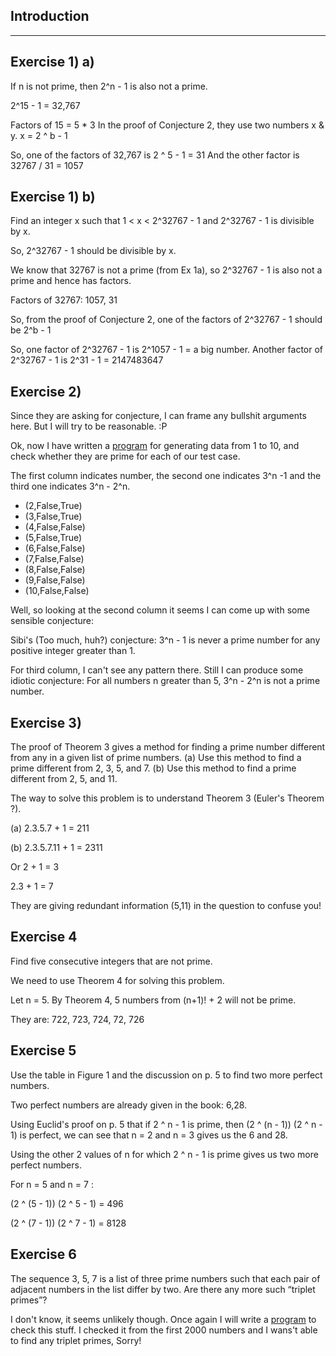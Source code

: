 Introduction
------------
------------

Exercise 1) a)
--------------

If n is not prime, then 2^n - 1 is also not a prime.

2^15 - 1 = 32,767

Factors of 15 =  5 * 3
In the proof of Conjecture 2, they use two numbers x & y.
x = 2 ^ b - 1

So, one of the factors of 32,767 is 2 ^ 5 - 1 = 31
And the other factor is 32767 / 31 = 1057

Exercise 1) b)
--------------

Find an integer x such that 1 < x < 2^32767 - 1 and 2^32767 - 1 is
divisible by x.

So, 2^32767 - 1 should be divisible by x.

We know that 32767 is not a prime (from Ex 1a), so 2^32767 - 1 is also
not a prime and hence has factors.

Factors of 32767: 1057, 31

So, from the proof of Conjecture 2, one of the factors of 2^32767 - 1
should be 2^b - 1

So, one factor of 2^32767 - 1 is 2^1057 - 1 = a big number.
Another factor of 2^32767 - 1 is 2^31 - 1 = 2147483647

Exercise 2) 
------------

Since they are asking for conjecture, I can frame any bullshit
arguments here. But I will try to be reasonable. :P

Ok, now I have written a
[program](https://github.com/psibi/rwh/blob/bb424ba002c5aef0b5edd105f98d1825446d066c/misc/Factor.hs)
for generating data from 1 to 10, and check whether they are prime for
each of our test case.

The first column indicates number, the second one indicates 3^n -1 and
the third one indicates 3^n - 2^n.

* (2,False,True)
* (3,False,True)
* (4,False,False)
* (5,False,True)
* (6,False,False)
* (7,False,False)
* (8,False,False)
* (9,False,False)
* (10,False,False)

Well, so looking at the second column it seems I can come up with some
sensible conjecture:

Sibi's (Too much, huh?) conjecture: 3^n - 1 is never a prime number for
any positive integer greater than 1.

For third column, I can't see any pattern there. Still I can produce
some idiotic conjecture: For all numbers n greater than 5, 3^n - 2^n is
not a prime number.

Exercise 3)
-----------

The proof of Theorem 3 gives a method for finding a prime number different
from any in a given list of prime numbers.
(a) Use this method to find a prime different from 2, 3, 5, and 7.
(b) Use this method to find a prime different from 2, 5, and 11.

The way to solve this problem is to understand Theorem 3 (Euler's
Theorem ?).

(a) 2.3.5.7 + 1 = 211

(b) 2.3.5.7.11 + 1 = 2311

Or 2 + 1 = 3

   2.3 + 1 = 7

They are giving redundant information (5,11) in the question to
confuse you!

Exercise 4
-----------

Find five consecutive integers that are not prime.

We need to use Theorem 4 for solving this problem.

Let n = 5. By Theorem 4, 5 numbers from (n+1)! + 2 will not be prime.

They are: 722, 723, 724, 72, 726

Exercise 5
-----------

Use the table in Figure 1 and the discussion on p. 5 to find two more perfect
numbers.

Two perfect numbers are already given in the book: 6,28.

Using Euclid's proof on p. 5 that if 2 ^ n - 1 is prime, then (2 ^ (n - 1)) (2 ^ n - 1) is perfect, we can see that n = 2 and n = 3 gives us the 6 and 28.

Using the other 2 values of n for which 2 ^ n - 1 is prime gives us two more perfect numbers.

For n = 5 and n = 7 :

(2 ^ (5 - 1)) (2 ^ 5 - 1) = 496

(2 ^ (7 - 1)) (2 ^ 7 - 1) = 8128


Exercise 6
-----------

The sequence 3, 5, 7 is a list of three prime numbers such that each pair of
adjacent numbers in the list differ by two. Are there any more such “triplet
primes”?

I don't know, it seems unlikely though. Once again I will write a
[program](https://github.com/psibi/rwh/blob/78a5676662b7ecc3b2a01bdeb326986bb4d496cb/misc/Factor.hs#L35)
to check this stuff. I checked it from the first 2000 numbers and I
wans't able to find any triplet primes, Sorry!
